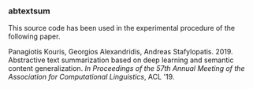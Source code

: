 ### abtextsum
This source code has been used in the experimental procedure of the following paper.

Panagiotis Kouris, Georgios Alexandridis, Andreas Stafylopatis. 2019. Abstractive text summarization based on deep learning and semantic content generalization. _In Proceedings of the 57th Annual Meeting of the Association for Computational Linguistics_, ACL '19.

<!--
To cite the above paper, you can use the below bibtex. 
This will be given when the proceedings are published.
-->

